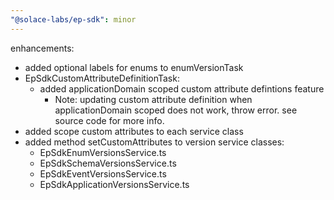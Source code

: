 ```yaml
---
"@solace-labs/ep-sdk": minor
---
```


enhancements:

- added optional labels for enums to enumVersionTask
- EpSdkCustomAttributeDefinitionTask:
  - added applicationDomain scoped custom attribute defintions feature
    - Note: updating custom attribute definition when applicationDomain scoped does not work, throw error. see source code for more info.
- added scope custom attributes to each service class
- added method setCustomAttributes to version service classes:
  - EpSdkEnumVersionsService.ts
  - EpSdkSchemaVersionsService.ts
  - EpSdkEventVersionsService.ts
  - EpSdkApplicationVersionsService.ts

